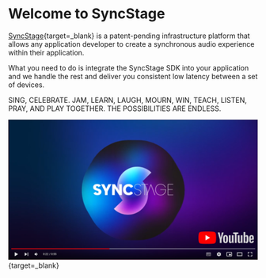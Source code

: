 # Welcome to SyncStage

[SyncStage](https://sync-stage.com/){target=_blank} is a patent-pending infrastructure platform that allows any application developer to create a synchronous audio experience within their application.

What you need to do is integrate the SyncStage SDK into your application and we handle the rest and deliver you consistent low latency between a set of devices.

SING, CELEBRATE. JAM, LEARN, LAUGH, MOURN, WIN, TEACH, LISTEN, PRAY, AND PLAY TOGETHER. THE POSSIBILITIES ARE ENDLESS.

[![SyncStage](assets/youtube.png)](https://www.youtube.com/watch?v=ghHb7hmMbWc){target=_blank}